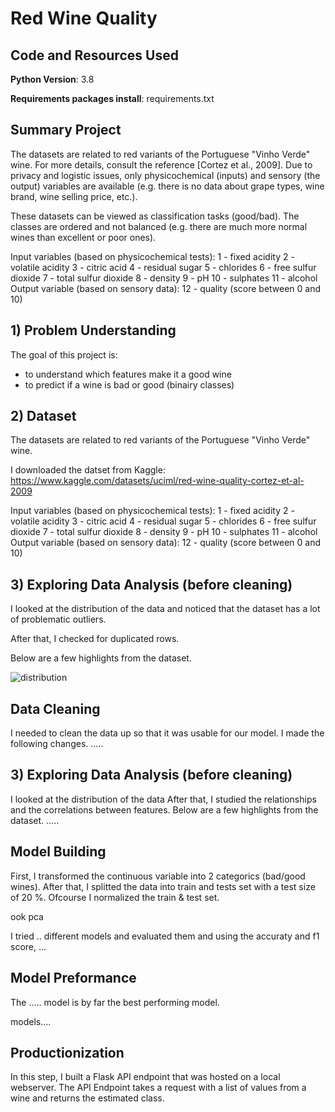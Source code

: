 # Red Wine Quality 



## Code and Resources Used 
**Python Version**: 3.8

**Requirements packages install**: requirements.txt

## Summary Project
The datasets are related to red variants of the Portuguese "Vinho Verde" wine. For more details, consult the reference [Cortez et al., 2009]. Due to privacy and logistic issues, only physicochemical (inputs) and sensory (the output) variables are available (e.g. there is no data about grape types, wine brand, wine selling price, etc.).

These datasets can be viewed as classification tasks (good/bad). The classes are ordered and not balanced (e.g. there are much more normal wines than excellent or poor ones).

Input variables (based on physicochemical tests): 1 - fixed acidity 2 - volatile acidity 3 - citric acid 4 - residual sugar 5 - chlorides 6 - free sulfur dioxide 7 - total sulfur dioxide 8 - density 9 - pH 10 - sulphates 11 - alcohol Output variable (based on sensory data): 12 - quality (score between 0 and 10)

## 1) Problem Understanding
The goal of this project is:
  - to understand which features make it a good wine
  - to predict if a wine is bad or good (binairy classes)

## 2) Dataset

The datasets are related to red variants of the Portuguese "Vinho Verde" wine.

I downloaded the datset from Kaggle: https://www.kaggle.com/datasets/uciml/red-wine-quality-cortez-et-al-2009

Input variables (based on physicochemical tests): 1 - fixed acidity 2 - volatile acidity 3 - citric acid 4 - residual sugar 5 - chlorides 6 - free sulfur dioxide 7 - total sulfur dioxide 8 - density 9 - pH 10 - sulphates 11 - alcohol Output variable (based on sensory data): 12 - quality (score between 0 and 10)


## 3) Exploring Data Analysis (before cleaning)
I looked at the distribution of the data and noticed that the dataset has a lot of problematic outliers.

After that, I checked for duplicated rows.

Below are a few highlights from the dataset. 

![distribution](https://user-images.githubusercontent.com/43603147/228236149-a211f1cc-e800-4b31-979d-37f759190b18.PNG)



## Data Cleaning
I needed to clean the data up so that it was usable for our model. I made the following changes.
.....

## 3) Exploring Data Analysis (before cleaning)
I looked at the distribution of the data 
After that, I studied the relationships and the correlations between features. 
Below are a few highlights from the dataset. 
.....

## Model Building
First, I transformed the continuous variable into 2 categorics (bad/good wines). After that, I splitted the data into train and tests set with a test size of 20 %.
Ofcourse I normalized the train & test set. 

ook pca 

I tried .. different models and evaluated them and using the accuraty and f1 score, ...


## Model Preformance
The ..... model is by far the best performing model. 

models....

## Productionization
In this step, I built a Flask API endpoint that was hosted on a local webserver. 
The API Endpoint takes a request with a list of values from a wine and returns the estimated  class.

